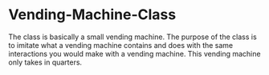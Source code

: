 # Vending-Machine-Class
The class is basically a small vending machine. The purpose of the class is to imitate what a vending machine contains and does with the same interactions you would make with a vending machine. This vending machine only takes in quarters.
